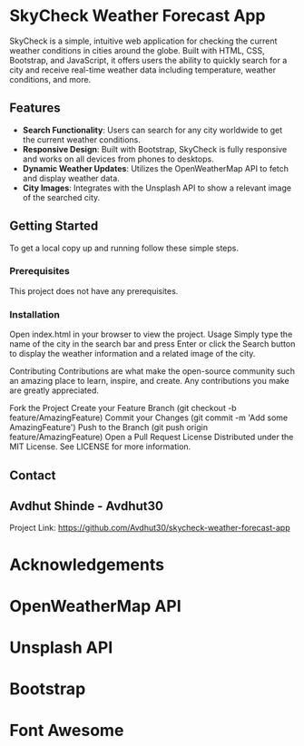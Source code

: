 # SkyCheck Weather Forecast App

SkyCheck is a simple, intuitive web application for checking the current weather conditions in cities around the globe. Built with HTML, CSS, Bootstrap, and JavaScript, it offers users the ability to quickly search for a city and receive real-time weather data including temperature, weather conditions, and more.

## Features

- **Search Functionality**: Users can search for any city worldwide to get the current weather conditions.
- **Responsive Design**: Built with Bootstrap, SkyCheck is fully responsive and works on all devices from phones to desktops.
- **Dynamic Weather Updates**: Utilizes the OpenWeatherMap API to fetch and display weather data.
- **City Images**: Integrates with the Unsplash API to show a relevant image of the searched city.

## Getting Started

To get a local copy up and running follow these simple steps.

### Prerequisites

This project does not have any prerequisites.

### Installation

Open index.html in your browser to view the project.
Usage
Simply type the name of the city in the search bar and press Enter or click the Search button to display the weather information and a related image of the city.

Contributing
Contributions are what make the open-source community such an amazing place to learn, inspire, and create. Any contributions you make are greatly appreciated.

Fork the Project
Create your Feature Branch (git checkout -b feature/AmazingFeature)
Commit your Changes (git commit -m 'Add some AmazingFeature')
Push to the Branch (git push origin feature/AmazingFeature)
Open a Pull Request
License
Distributed under the MIT License. See LICENSE for more information.

## Contact
## Avdhut Shinde - Avdhut30

Project Link: https://github.com/Avdhut30/skycheck-weather-forecast-app

# Acknowledgements
# OpenWeatherMap API
# Unsplash API
# Bootstrap
# Font Awesome
